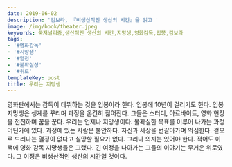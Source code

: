 ```yaml
---
date: 2019-06-02
description: '김보라, 『비생산적인 생산의 시간』을 읽고 '
image: /img/book/theater.jpeg
keywords: 북저널리즘,생산적인 생산의 시간,지망생,영화감독,입봉,김보라
tags:
- '#영화감독'
- '#지망생'
- '#열정'
- '#불확실성'
- '#위로'
templateKey: post
title: 우리는 지망생
---
```


영화판에서는 감독이 데뷔하는 것을 입봉이라 한다. 입봉에 10년이 걸리기도 한다. 입봉 지망생은 생계를 꾸리며 과정을 온건히 짊어진다. 그들은 스터디, 아르바이트, 영화 현장을 전전하며 꿈을 꾼다. 우리는 언제나 지망생이다. 불확실한 목표를 이루어 나가는 과정 어딘가에 있다. 과정에 있는 사람은 불안하다. 자신과 세상을 번갈아가며 의심한다. 겉으로 드러나는 열정이 없다고 실망할 필요가 없다. 그러나 의지는 있어야 한다. 적어도 이 책에 영화 감독 지망생들은 그랬다. 긴 여정을 나아가는 그들의 이야기는 무거운 위로였다. 그 여정은 비생산적인 생산의 시간일 것이다.